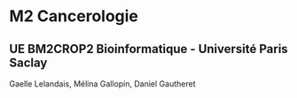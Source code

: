 # M2 Cancerologie
## UE BM2CROP2 Bioinformatique - Université Paris Saclay

Gaelle Lelandais, Mélina Gallopin, Daniel Gautheret



